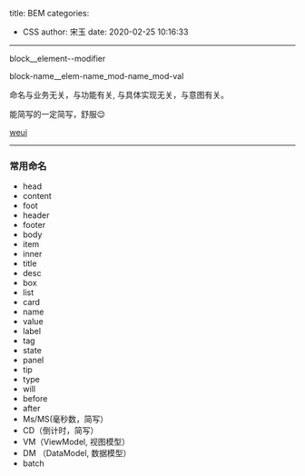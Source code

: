 title: BEM
categories:
 - CSS
author: 宋玉
date: 2020-02-25 10:16:33
---
block__element--modifier

block-name__elem-name_mod-name_mod-val

命名与业务无关，与功能有关, 与具体实现无关，与意图有关。

能简写的一定简写，舒服😌

[weui](https://weui.io/weui.css)

---


<a name="5OXl1"></a>
### 常用命名

- head
- content
- foot<br />
- header<br />
- footer<br />
- body<br />
- item<br />
- inner
- title
- desc
- box
- list
- card
- name
- value
- label
- tag
- state
- panel
- tip
- type
- will
- before
- after
- Ms/MS(毫秒数，简写）
- CD（倒计时，简写）
- VM（ViewModel, 视图模型）
- DM （DataModel, 数据模型）
- batch
